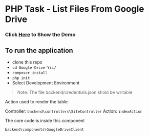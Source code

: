 # PHP Task - List Files From Google Drive

### Click [Here](http://yii.ibra.info) to Show the Demo

## To run the application

- clone this repo
- `cd Google-Drive-Yii/`
- `composer install`
- `php init`
- Select Development Environment
> Note: The file backend/credentials.json shold be writable

Action used to render the table:

Controller: `backend\controllers\SiteController` Action: `indexAction`

The core code is inside this component

`backend\components\GoogleDriveClient`

